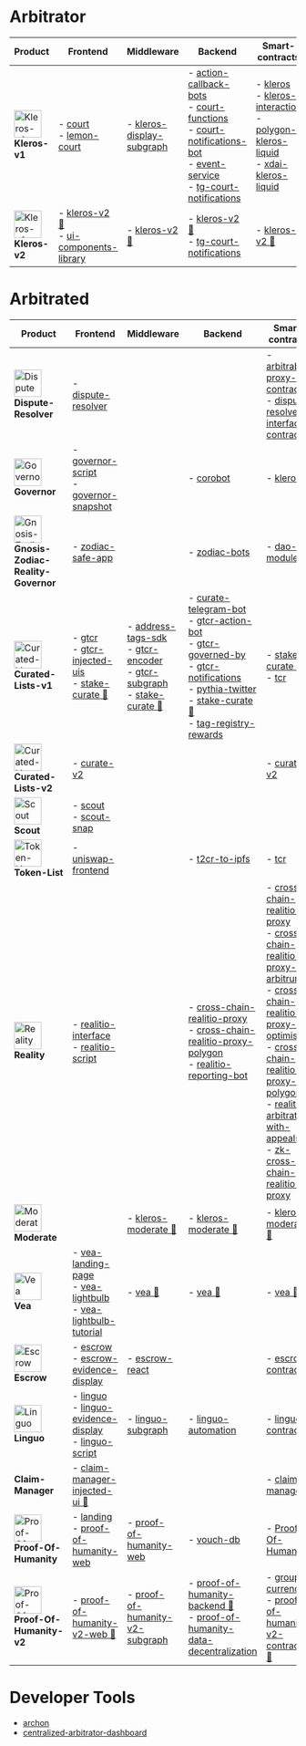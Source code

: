 # Arbitrator
| Product | Frontend | Middleware | Backend | Smart-contracts |
|---|---|---|---|---|
| <img alt="Kleros-v1" src="../assets/kleros-symbol.svg" width="48"><br/> **Kleros-v1** | - [court](https://github.com/kleros/court) <br/> - [lemon-court](https://github.com/kleros/lemon-court) | - [kleros-display-subgraph](https://github.com/kleros/kleros-display-subgraph) | - [action-callback-bots](https://github.com/kleros/action-callback-bots) <br/> - [court-functions](https://github.com/kleros/court-functions) <br/> - [court-notifications-bot](https://github.com/kleros/court-notifications-bot) <br/> - [event-service](https://github.com/kleros/event-service) <br/> - [tg-court-notifications](https://github.com/kleros/tg-court-notifications) | - [kleros](https://github.com/kleros/kleros) <br/> - [kleros-interaction](https://github.com/kleros/kleros-interaction) <br/> - [polygon-kleros-liquid](https://github.com/kleros/polygon-kleros-liquid) <br/> - [xdai-kleros-liquid](https://github.com/kleros/xdai-kleros-liquid)
| <img alt="Kleros-v2" src="../assets/kleros-symbol.svg" width="48"><br/> **Kleros-v2** | - [kleros-v2 🚧](https://github.com/kleros/kleros-v2) <br/> - [ui-components-library](https://github.com/kleros/ui-components-library) | - [kleros-v2 🚧](https://github.com/kleros/kleros-v2) | - [kleros-v2 🚧](https://github.com/kleros/kleros-v2) <br/> - [tg-court-notifications](https://github.com/kleros/tg-court-notifications) | - [kleros-v2 🚧](https://github.com/kleros/kleros-v2)
# Arbitrated
| Product | Frontend | Middleware | Backend | Smart-contracts |
|---|---|---|---|---|
| <img alt="Dispute-Resolver" src="../assets/symbol-dispute-resolver.svg" width="48"><br/> **Dispute-Resolver** | - [dispute-resolver](https://github.com/kleros/dispute-resolver) | | | - [arbitrable-proxy-contracts](https://github.com/kleros/arbitrable-proxy-contracts) <br/> - [dispute-resolver-interface-contract](https://github.com/kleros/dispute-resolver-interface-contract)
| <img alt="Governor" src="../assets/governor.png" width="48"><br/> **Governor** | - [governor-script](https://github.com/kleros/governor-script) <br/> - [governor-snapshot](https://github.com/kleros/governor-snapshot) | | - [corobot](https://github.com/kleros/corobot) | - [kleros](https://github.com/kleros/kleros)
| <img alt="Gnosis-Zodiac-Reality-Governor" src="../assets/governor.png" width="48"><br/> **Gnosis-Zodiac-Reality-Governor** | - [zodiac-safe-app](https://github.com/kleros/zodiac-safe-app) | | - [zodiac-bots](https://github.com/kleros/zodiac-bots) | - [dao-module](https://github.com/kleros/dao-module)
| <img alt="Curated-Lists-v1" src="../assets/symbol-curate.svg" width="48"><br/> **Curated-Lists-v1** | - [gtcr](https://github.com/kleros/gtcr) <br/> - [gtcr-injected-uis](https://github.com/kleros/gtcr-injected-uis) <br/> - [stake-curate 🚧](https://github.com/kleros/stake-curate) | - [address-tags-sdk](https://github.com/kleros/address-tags-sdk) <br/> - [gtcr-encoder](https://github.com/kleros/gtcr-encoder) <br/> - [gtcr-subgraph](https://github.com/kleros/gtcr-subgraph) <br/> - [stake-curate 🚧](https://github.com/kleros/stake-curate) | - [curate-telegram-bot](https://github.com/kleros/curate-telegram-bot) <br/> - [gtcr-action-bot](https://github.com/kleros/gtcr-action-bot) <br/> - [gtcr-governed-by](https://github.com/kleros/gtcr-governed-by) <br/> - [gtcr-notifications](https://github.com/kleros/gtcr-notifications) <br/> - [pythia-twitter](https://github.com/kleros/pythia-twitter) <br/> - [stake-curate 🚧](https://github.com/kleros/stake-curate) <br/> - [tag-registry-rewards](https://github.com/kleros/tag-registry-rewards) | - [stake-curate 🚧](https://github.com/kleros/stake-curate) <br/> - [tcr](https://github.com/kleros/tcr)
| <img alt="Curated-Lists-v2" src="../assets/symbol-curate.svg" width="48"><br/> **Curated-Lists-v2** | - [curate-v2](https://github.com/kleros/curate-v2) | | | - [curate-v2](https://github.com/kleros/curate-v2)
| <img alt="Scout" src="../assets/symbol-curate.svg" width="48"><br/> **Scout** | - [scout](https://github.com/kleros/scout) <br/> - [scout-snap](https://github.com/kleros/scout-snap) | | |
| <img alt="Token-List" src="../assets/symbol-t2cr.svg" width="48"><br/> **Token-List** | - [uniswap-frontend](https://github.com/kleros/uniswap-frontend) | | - [t2cr-to-ipfs](https://github.com/kleros/t2cr-to-ipfs) | - [tcr](https://github.com/kleros/tcr)
| <img alt="Reality" src="../assets/symbol-oracle.svg" width="48"><br/> **Reality** | - [realitio-interface](https://github.com/kleros/realitio-interface) <br/> - [realitio-script](https://github.com/kleros/realitio-script) | | - [cross-chain-realitio-proxy](https://github.com/kleros/cross-chain-realitio-proxy) <br/> - [cross-chain-realitio-proxy-polygon](https://github.com/kleros/cross-chain-realitio-proxy-polygon) <br/> - [realitio-reporting-bot](https://github.com/kleros/realitio-reporting-bot) | - [cross-chain-realitio-proxy](https://github.com/kleros/cross-chain-realitio-proxy) <br/> - [cross-chain-realitio-proxy-arbitrum](https://github.com/kleros/cross-chain-realitio-proxy-arbitrum) <br/> - [cross-chain-realitio-proxy-optimism](https://github.com/kleros/cross-chain-realitio-proxy-optimism) <br/> - [cross-chain-realitio-proxy-polygon](https://github.com/kleros/cross-chain-realitio-proxy-polygon) <br/> - [realitio-arbitrator-with-appeals](https://github.com/kleros/realitio-arbitrator-with-appeals) <br/> - [zk-cross-chain-realitio-proxy](https://github.com/kleros/zk-cross-chain-realitio-proxy)
| <img alt="Moderate" src="../assets/symbol-moderate.svg" width="48"><br/> **Moderate** | | - [kleros-moderate 🚧](https://github.com/kleros/kleros-moderate) | - [kleros-moderate 🚧](https://github.com/kleros/kleros-moderate) | - [kleros-moderate 🚧](https://github.com/kleros/kleros-moderate)
| <img alt="Vea" src="../assets/symbol-vea.png" width="48"><br/> **Vea** | - [vea-landing-page](https://github.com/kleros/vea-landing-page) <br/> - [vea-lightbulb](https://github.com/kleros/vea-lightbulb) <br/> - [vea-lightbulb-tutorial](https://github.com/kleros/vea-lightbulb-tutorial) | - [vea 🚧](https://github.com/kleros/vea) | - [vea 🚧](https://github.com/kleros/vea) | - [vea 🚧](https://github.com/kleros/vea)
| <img alt="Escrow" src="../assets/symbol-escrow.svg" width="48"><br/> **Escrow** | - [escrow](https://github.com/kleros/escrow) <br/> - [escrow-evidence-display](https://github.com/kleros/escrow-evidence-display) | - [escrow-react](https://github.com/kleros/escrow-react) | | - [escrow-contracts](https://github.com/kleros/escrow-contracts)
| <img alt="Linguo" src="../assets/symbol-linguo.svg" width="48"><br/> **Linguo** | - [linguo](https://github.com/kleros/linguo) <br/> - [linguo-evidence-display](https://github.com/kleros/linguo-evidence-display) <br/> - [linguo-script](https://github.com/kleros/linguo-script) | - [linguo-subgraph](https://github.com/kleros/linguo-subgraph) | - [linguo-automation](https://github.com/kleros/linguo-automation) | - [linguo-contracts](https://github.com/kleros/linguo-contracts)
|  **Claim-Manager** | - [claim-manager-injected-ui 🚧](https://github.com/kleros/claim-manager-injected-ui) | | | - [claim-manager 🚧](https://github.com/kleros/claim-manager)
| <img alt="Proof-Of-Humanity" src="../assets/symbol-poh.svg" width="48"><br/> **Proof-Of-Humanity** | - [landing](https://github.com/Proof-Of-Humanity/landing) <br/> - [proof-of-humanity-web](https://github.com/Proof-Of-Humanity/proof-of-humanity-web) | - [proof-of-humanity-web](https://github.com/Proof-Of-Humanity/proof-of-humanity-web) | - [vouch-db](https://github.com/Proof-Of-Humanity/vouch-db) | - [Proof-Of-Humanity](https://github.com/Proof-Of-Humanity/Proof-Of-Humanity)
| <img alt="Proof-Of-Humanity-v2" src="../assets/symbol-poh.svg" width="48"><br/> **Proof-Of-Humanity-v2** | - [proof-of-humanity-v2-web 🚧](https://github.com/Proof-Of-Humanity/proof-of-humanity-v2-web) | - [proof-of-humanity-v2-subgraph](https://github.com/Proof-Of-Humanity/proof-of-humanity-v2-subgraph) | - [proof-of-humanity-backend 🚧](https://github.com/Proof-Of-Humanity/proof-of-humanity-backend) <br/> - [proof-of-humanity-data-decentralization](https://github.com/Proof-Of-Humanity/proof-of-humanity-data-decentralization) | - [group-currency](https://github.com/Proof-Of-Humanity/group-currency) <br/> - [proof-of-humanity-v2-contracts 🚧](https://github.com/Proof-Of-Humanity/proof-of-humanity-v2-contracts)

# Developer Tools
 - [archon](https://github.com/kleros/archon)
 - [centralized-arbitrator-dashboard](https://github.com/kleros/centralized-arbitrator-dashboard)
